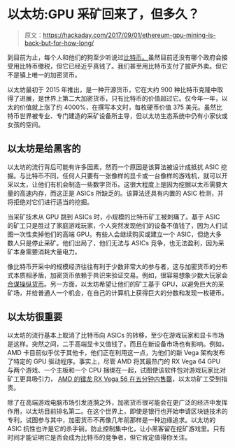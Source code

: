 # 以太坊:GPU 采矿回来了，但多久？

> 原文：<https://hackaday.com/2017/09/01/ethereum-gpu-mining-is-back-but-for-how-long/>

到目前为止，每个人和他们的狗至少听说过[比特币。](https://en.wikipedia.org/wiki/Bitcoin)虽然目前还没有哪个政府会接受用比特币缴税，但它已经近乎真钱了。我们甚至用比特币支付了披萨外卖。但它不是镇上唯一的加密货币。

以太坊最初于 2015 年推出，是一种开源货币，它在大约 900 种比特币克隆中取得了进展，是世界上第二大加密货币，只有比特币的价值超过它。仅今年一年，以太的价值就上涨了约 4000%，在撰写本文时，每枚硬币价值 375 美元。虽然比特币世界被专业、专门建造的采矿设备所主导，但以太坊生态系统中仍有小家伙或女孩的空间。

## 以太坊是给黑客的

以太坊的流行背后可能有许多因素，然而一个原因是该算法被设计成抵抗 ASIC 挖掘。与比特币不同，任何人只要有一张像样的显卡或一台像样的游戏机，就可以开采以太，让他们有机会制造一些数字货币。这很大程度上是因为挖掘以太币需要大量的高速内存，而这正是 ASICs 所缺乏的。该算法还具有内置的 ASIC 检测，并将拒绝对它们进行适当的挖掘。

当采矿技术从 GPU 跳到 ASICs 时，小规模的比特币矿工被刺痛了。基于 ASIC 的矿工只是胜过了家庭游戏玩家，个人突然发现他们的设备不值钱了，因为人们试图一次性卖掉他们的高端 GPU。有些人会继续购买或建立一个 ASIC，但绝大多数人只是停止采矿。他们出局了，他们无法与 ASICs 竞争，也无法盈利，因为采矿本身需要消耗大量电力。

像比特币开采中的规模经济往往有利于少数非常大的参与者，这与加密货币的分布式本质相矛盾，加密货币依赖于共识来验证交易。例如，很容易想象少数大玩家会[合谋操纵货币](https://en.bitcoin.it/wiki/Majority_attack)。另一方面，以太坊希望让他们的矿工基于 GPU，以避免巨大的采矿场，并给普通人一个机会，在自己的计算机上获得巨大的分数和发现一枚硬币。

## 以太坊很重要

以太坊的流行基本上取消了比特币向 ASICs 的转移，至少在游戏玩家和显卡市场是这样。突然之间，二手高端显卡又值钱了。而且在新设备市场也有影响。例如，AMD 卡目前似乎优于其他卡，他们正在利用这一点，为他们的新 Vega 架构发布了特定的 GPU 驱动程序。事实上，尽管 AMD 将其最热门的 RX Vega 64 GPU 与两个游戏、一个主板和一个 CPU 捆绑在一起，试图使该软件包对游戏玩家比对矿工更具吸引力， [AMD 的镭龙 RX Vega 56 在五分钟内售罄](https://hothardware.com/news/amd-radeon-rx-vega-56-gaming-ethereum-beast-gpu-launches)，以太坊矿工受到指责。

除了在高端游戏电脑市场引发涟漪之外，加密货币很可能会在更广泛的经济中发挥作用，以太坊目前排名第二。在这个世界上，即使是银行也开始申请区块链技术的专利，试图参与其中，加密货币不再像几年前那样是一种边缘追求。以太坊的 ASIC 抗性也许是它的杀手锏，防止控制集中化，让小黑客留在挖矿游戏里。只有时间才能证明它是否会成为比特币的竞争者，但它肯定值得你关注。